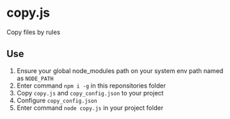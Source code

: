 # copy.js
Copy files by rules

## Use
1. Ensure your global node_modules path on your system env path named as `NODE_PATH`
2. Enter command `npm i -g` in this reponsitories folder
3. Copy `copy.js` and `copy_config.json` to your project
4. Configure `copy_config.json`
5. Enter command `node copy.js` in your project folder
